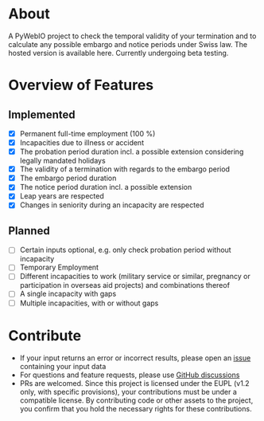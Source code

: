 # About

A PyWebIO project to check the temporal validity of your termination and to calculate any possible embargo and notice periods under Swiss law. The hosted version is available here. Currently undergoing beta testing.

# Overview of Features

## Implemented

- [x] Permanent full-time employment (100 %)
- [x] Incapacities due to illness or accident
- [x] The probation period duration incl. a possible extension considering legally mandated holidays
- [x] The validity of a termination with regards to the embargo period
- [x] The embargo period duration
- [x] The notice period duration incl. a possible extension
- [x] Leap years are respected
- [x] Changes in seniority during an incapacity are respected

## Planned

- [ ] Certain inputs optional, e.g. only check probation period without incapacity
- [ ] Temporary Employment
- [ ] Different incapacities to work (military service or similar, pregnancy or participation in overseas aid projects) and combinations thereof
- [ ] A single incapacity with gaps
- [ ] Multiple incapacities, with or without gaps

# Contribute

- If your input returns an error or incorrect results, please open an [issue](https://github.com/quadratecode/ch-termination-calc/issues) containing your input data
- For questions and feature requests, please use [GitHub discussions](https://github.com/quadratecode/ch-termination-calc/discussions)
- PRs are welcomed. Since this project is licensed under the EUPL (v1.2 only, with specific provisions), your contributions must be under a compatible license. By contributing code or other assets to the project, you confirm that you hold the necessary rights for these contributions.
